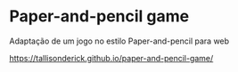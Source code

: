 # Paper-and-pencil game

Adaptação de um jogo no estilo Paper-and-pencil para web

https://tallisonderick.github.io/paper-and-pencil-game/
